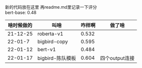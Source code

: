 新的代码放在这里 再readme.md里记录一下评分  
bert-base: 0.48

| 啥时候做的 | 叫啥           | 咋样啊 |做了啥|
| ------ |--------------| ------ |--------------------- |
| 21-12-25 | roberta-v1   | 0.532 ||
| 22-01-7 | bigbird-copy | 0.595 ||
| 22-01-12 | bert-v1      | 0.484 ||
 |22-01-17 | bigbird-陈队模板 | 0.604| 四个output连接||

